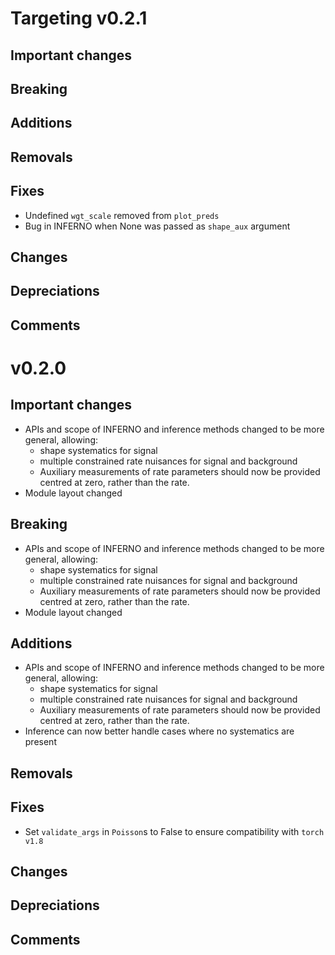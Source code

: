 # Targeting v0.2.1

## Important changes

## Breaking

## Additions

## Removals

## Fixes

- Undefined `wgt_scale` removed from `plot_preds`
- Bug in INFERNO when None was passed as `shape_aux` argument 

## Changes

## Depreciations

## Comments

# v0.2.0

## Important changes

- APIs and scope of INFERNO and inference methods changed to be more general, allowing:
    - shape systematics for signal
    - multiple constrained rate nuisances for signal and background
    - Auxiliary measurements of rate parameters should now be provided centred at zero, rather than the rate.
- Module layout changed

## Breaking

- APIs and scope of INFERNO and inference methods changed to be more general, allowing:
    - shape systematics for signal
    - multiple constrained rate nuisances for signal and background
    - Auxiliary measurements of rate parameters should now be provided centred at zero, rather than the rate.
- Module layout changed

## Additions

- APIs and scope of INFERNO and inference methods changed to be more general, allowing:
    - shape systematics for signal
    - multiple constrained rate nuisances for signal and background
    - Auxiliary measurements of rate parameters should now be provided centred at zero, rather than the rate.
- Inference can now better handle cases where no systematics are present

## Removals

## Fixes

- Set `validate_args` in `Poisson`s to False to ensure compatibility with `torch v1.8`

## Changes

## Depreciations

## Comments
